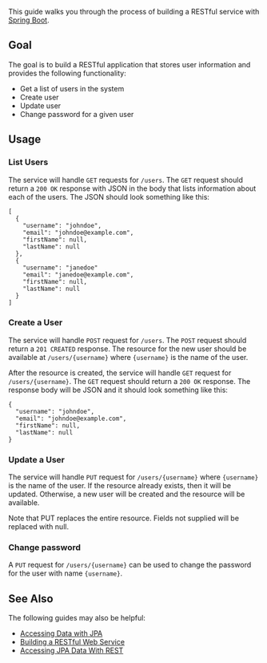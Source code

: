 This guide walks you through the process of building a RESTful service with [Spring Boot]( https://projects.spring.io/spring-boot/).

## Goal

The goal is to build a RESTful application that stores user information and provides the following functionality:

* Get a list of users in the system
* Create user
* Update user
* Change password for a given user

## Usage

### List Users

The service will handle `GET` requests for `/users`. The `GET` request should return a `200 OK` response with JSON in the body that lists information about each of the users. The JSON should look something like this:

```
[
  {
    "username": "johndoe",
    "email": "johndoe@example.com",
    "firstName": null,
    "lastName": null
  },
  {
    "username": "janedoe"
    "email": "janedoe@example.com",
    "firstName": null,
    "lastName": null
  }
]
```

### Create a User

The service will handle `POST` request for `/users`. The `POST` request should return a `201 CREATED` response. The resource for the new user should be available at `/users/{username}` where `{username}` is the name of the user.

After the resource is created, the service will handle `GET` request for `/users/{username}`. The `GET` request should return a `200 OK` response. The response body will be JSON and it should look something like this:

```
{
  "username": "johndoe",
  "email": "johndoe@example.com",
  "firstName": null,
  "lastName": null
}
```

### Update a User

The service will handle `PUT` request for `/users/{username}` where `{username}` is the name of the user. If the resource already exists, then it will be updated. Otherwise, a new user will be created and the resource will be available.

Note that PUT replaces the entire resource. Fields not supplied will be replaced with null. 

### Change password

A `PUT` request for `/users/{username}` can be used to change the password for the user with name `{username}`.

## See Also

The following guides may also be helpful:

* [Accessing Data with JPA](https://spring.io/guides/gs/accessing-data-jpa/)
* [Building a RESTful Web Service](https://spring.io/guides/gs/rest-service/)
* [Accessing JPA Data With REST](https://spring.io/guides/gs/accessing-data-rest/)
